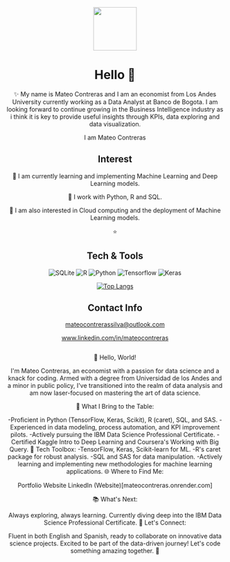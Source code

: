 
<div id="header" align="center">
  <img src="https://media.giphy.com/media/M9gbBd9nbDrOTu1Mqx/giphy.gif" width="100"/>





# Hello  👋
✨ My name is Mateo Contreras and I am an economist from Los Andes University currently working as a Data Analyst at Banco de Bogota. I am looking forward to continue growing in the Business Intelligence industry as i think it is key to provide useful insights through KPIs, data exploring and data visualization.

I am Mateo Contreras 


## Interest
🔭 I am currently learning and implementing Machine Learning and Deep Learning models.

:seedling: I work with Python, R and SQL.

:blue_book: I am also interested in Cloud computing and the deployment of Machine Learning models.

:star: 
## Tech & Tools 
  
  ![SQLite](https://img.shields.io/badge/sqlite-%2307405e.svg?style=for-the-badge&logo=sqlite&logoColor=white) 
  ![R](https://img.shields.io/badge/r-%23276DC3.svg?style=for-the-badge&logo=r&logoColor=white)
  ![Python](https://img.shields.io/badge/python-3670A0?style=for-the-badge&logo=python&logoColor=ffdd54)
  ![Tensorflow](https://img.shields.io/badge/TensorFlow-FF6F00?style=for-the-badge&logo=tensorflow&logoColor=white)
  ![Keras](https://img.shields.io/badge/Keras-FF0000?style=for-the-badge&logo=keras&logoColor=white)

  
[![Top Langs](https://github-readme-stats.vercel.app/api/top-langs/?username=mateocontrerass)](https://github.com/anuraghazra/github-readme-stats)

## Contact Info
mateocontrerassilva@outlook.com
  
www.linkedin.com/in/mateocontreras

 <img src="https://komarev.com/ghpvc/?username=mateocontrerass&style=flat-square&color=blue" alt=""/>
  





👋 Hello, World!

I'm Mateo Contreras, an economist with a passion for data science and a knack for coding. Armed with a degree from Universidad de los Andes and a minor in public policy, I've transitioned into the realm of data analysis and am now laser-focused on mastering the art of data science.

🚀 What I Bring to the Table:

-Proficient in Python (TensorFlow, Keras, Scikit), R (caret), SQL, and SAS.
-Experienced in data modeling, process automation, and KPI improvement pilots.
-Actively pursuing the IBM Data Science Professional Certificate.
-Certified Kaggle Intro to Deep Learning and Coursera's Working with Big Query.
🔧 Tech Toolbox:
-TensorFlow, Keras, Scikit-learn for ML.
-R's caret package for robust analysis.
-SQL and SAS for data manipulation.
-Actively learning and implementing new methodologies for machine learning applications.
🌐 Where to Find Me:

Portfolio Website
LinkedIn
(Website)[mateocontreras.onrender.com]

📚 What's Next:

Always exploring, always learning. Currently diving deep into the IBM Data Science Professional Certificate.
💬 Let's Connect:

Fluent in both English and Spanish, ready to collaborate on innovative data science projects.
Excited to be part of the data-driven journey! Let's code something amazing together. 🚀


